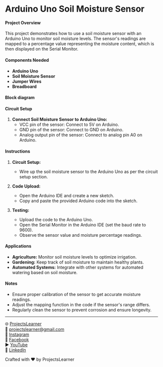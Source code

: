 # Arduino Uno Soil Moisture Sensor

#### Project Overview

This project demonstrates how to use a soil moisture sensor with an Arduino Uno to monitor soil moisture levels. The sensor's readings are mapped to a percentage value representing the moisture content, which is then displayed on the Serial Monitor.

#### Components Needed

- **Arduino Uno**
- **Soil Moisture Sensor**
- **Jumper Wires**
- **Breadboard**

#### Block diagram


#### Circuit Setup

1. **Connect Soil Moisture Sensor to Arduino Uno:**
   - VCC pin of the sensor: Connect to 5V on Arduino.
   - GND pin of the sensor: Connect to GND on Arduino.
   - Analog output pin of the sensor: Connect to analog pin A0 on Arduino.

#### Instructions

1. **Circuit Setup:**
   - Wire up the soil moisture sensor to the Arduino Uno as per the circuit setup section.

2. **Code Upload:**
   - Open the Arduino IDE and create a new sketch.
   - Copy and paste the provided Arduino code into the sketch.

3. **Testing:**
   - Upload the code to the Arduino Uno.
   - Open the Serial Monitor in the Arduino IDE (set the baud rate to 9600).
   - Observe the sensor value and moisture percentage readings.

#### Applications

- **Agriculture:** Monitor soil moisture levels to optimize irrigation.
- **Gardening:** Keep track of soil moisture to maintain healthy plants.
- **Automated Systems:** Integrate with other systems for automated watering based on soil moisture.

#### Notes

- Ensure proper calibration of the sensor to get accurate moisture readings.
- Adjust the mapping function in the code if the sensor's range differs.
- Regularly clean the sensor to prevent corrosion and ensure longevity.

---

🌐 [ProjectsLearner](https://projectslearner.com/learn/arduino-uno-soil-moisture-sensor)  
📧 [projectslearner@gmail.com](mailto:projectslearner@gmail.com)  
📸 [Instagram](https://www.instagram.com/projectslearner/)  
📘 [Facebook](https://www.facebook.com/projectslearner)  
▶️ [YouTube](https://www.youtube.com/@ProjectsLearner)  
📘 [LinkedIn](https://www.linkedin.com/in/projectslearner)

Crafted with ❤️ by ProjectsLearner